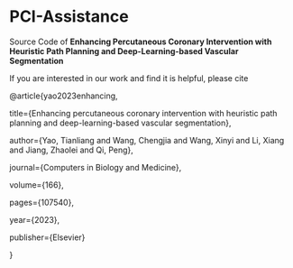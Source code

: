 # PCI-Assistance
Source Code of **Enhancing Percutaneous Coronary Intervention with Heuristic Path Planning and Deep-Learning-based Vascular Segmentation**

If you are interested in our work and find it is helpful, please cite

@article{yao2023enhancing,

  title={Enhancing percutaneous coronary intervention with heuristic path planning and deep-learning-based vascular segmentation},
  
  author={Yao, Tianliang and Wang, Chengjia and Wang, Xinyi and Li, Xiang and Jiang, Zhaolei and Qi, Peng},
  
  journal={Computers in Biology and Medicine},
  
  volume={166},
  
  pages={107540},
  
  year={2023},
  
  publisher={Elsevier}
  
}

